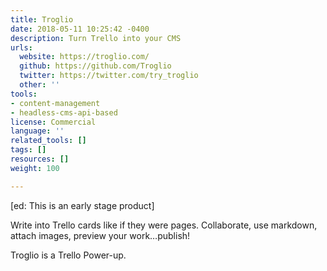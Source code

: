 ```yaml
---
title: Troglio
date: 2018-05-11 10:25:42 -0400
description: Turn Trello into your CMS
urls:
  website: https://troglio.com/
  github: https://github.com/Troglio
  twitter: https://twitter.com/try_troglio
  other: ''
tools:
- content-management
- headless-cms-api-based
license: Commercial
language: ''
related_tools: []
tags: []
resources: []
weight: 100

---
```

\[ed: This is an early stage product\]

Write into Trello cards like if they were pages. Collaborate, use markdown, attach images, preview your work…publish!

Troglio is a Trello Power-up.